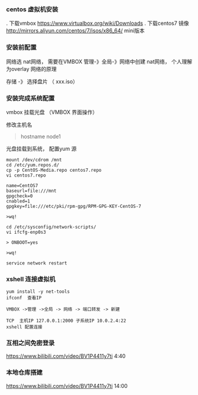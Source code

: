 ### centos 虚拟机安装

. 下载vmbox https://www.virtualbox.org/wiki/Downloads
. 下载centos7 镜像 http://mirrors.aliyun.com/centos/7/isos/x86_64/ mini版本

### 安装前配置
网络选 nat网络， 需要在VMBOX 管理-》全局-》网络中创建 nat网络， 个人理解为overlay 网络的原理

存储 -》 选择盘片 （ xxx.iso）

### 安装完成系统配置
vmbox 挂载光盘  （VMBOX 界面操作）

修改主机名
> hostname node1

光盘挂载到系统， 配置yum 源
~~~
mount /dev/cdrom /mnt
cd /etc/yum.repos.d/
cp -p CentOS-Media.repo centos7.repo
vi centos7.repo

name=CentOS7
baseurl=file:///mnt
gpgcheck=0
cnabled=1
gpgkey=file:///etc/pki/rpm-gpg/RPM-GPG-KEY-CentOS-7

>wq!

cd /etc/sysconfig/network-scripts/
vi ifcfg-enp0s3

> ONBOOT=yes

>wq!

service network restart
~~~

### xshell 连接虚拟机
~~~
yum install -y net-tools
ifconf  查看IP

VMBOX ->管理 ->全局 -> 网络 -> 端口转发 -> 新建

TCP  主机IP 127.0.0.1:2000 子系统IP 10.0.2.4:22
xshell 配置连接
~~~

### 互相之间免密登录 
https://www.bilibili.com/video/BV1P4411y7ti 4:40

### 本地仓库搭建
https://www.bilibili.com/video/BV1P4411y7ti 14:00